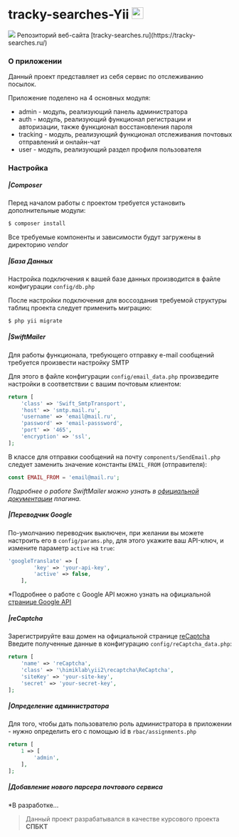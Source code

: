 # tracky-searches-Yii <img width="26" height="26" src="https://tracky-searches.ru/images/logo_img.png">

<img src="https://s23.postimg.org/l3e6vcxob/tracky_preview.png">
Репозиторий веб-сайта [tracky-searches.ru](https://tracky-searches.ru/)

### О приложении
Данный проект представляет из себя сервис по отслеживанию посылок.

Приложение поделено на 4 основных модуля:
* admin - модуль, реализующий панель администратора
* auth - модуль, реализующий функционал регистрации и авторизации, также функционал восстановления пароля
* tracking - модуль, реализующий функционал отслеживания почтовых отправлений и онлайн-чат
* user - модуль, реализующий раздел профиля пользователя

### Настройка

##### |Composer

Перед началом работы с проектом требуется установить дополнительные модули:
```sh
$ composer install
```
Все требуемые компоненты и зависимости будут загружены в директорию *vendor*

##### |База Данных
Настройка подключения к вашей базе данных производится в файле конфигурации `config/db.php`

После настройки подключения для воссоздания требуемой структуры таблиц проекта следует применить миграцию:
```sh
$ php yii migrate
```

##### |SwiftMailer

Для работы функционала, требующего отправку e-mail сообщений требуется произвести настройку SMTP

Для этого в файле конфигурации `config/email_data.php` произведите настройки в соответствии с вашим почтовым клиентом:
```php
return [
    'class' => 'Swift_SmtpTransport',
    'host' => 'smtp.mail.ru',
    'username' => 'email@mail.ru',
    'password' => 'email-passsword',
    'port' => '465',
    'encryption' => 'ssl',
];
```

В классе для отправки сообщений на почту `components/SendEmail.php` следует заменить значение константы `EMAIL_FROM` (отправителя):
```php
const EMAIL_FROM = 'email@mail.ru';
```

*Подробнее о работе SwiftMailer можно узнать в [официальной документации](http://swiftmailer.org/docs/introduction.html) плагина.*

##### |Переводчик Google
По-умолчанию переводчик выключен, при желании вы можете настроить его в `config/params.php`,
для этого укажите ваш API-ключ, и измените параметр `active` на `true`:
```php
'googleTranslate' => [
        'key' => 'your-api-key',
        'active' => false,
    ],
```
*Подробнее о работе с Google API можно узнать на официальной [странице Google API](https://console.developers.google.com)
##### |reCaptcha
Зарегистрируйте ваш домен на официальной странице [reCaptcha](https://www.google.com/recaptcha/intro/comingsoon/invisiblebeta.html)
Введите полученные данные в конфигурацию `config/reCaptcha_data.php`:
```php
return [
    'name' => 'reCaptcha',
    'class' => '\himiklab\yii2\recaptcha\ReCaptcha',
    'siteKey' => 'your-site-key',
    'secret' => 'your-secret-key',
];

```
##### |Определение администратора
Для того, чтобы дать пользователю роль администратора в приложении - нужно определить его с помощью id в `rbac/assignments.php`
```php
return [
    1 => [
        'admin',
    ],
];
```

##### |Добавление нового парсера почтового сервиса
*В разработке...

> Данный проект разрабатывался в качестве курсового проекта **СПБКТ**
